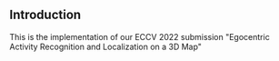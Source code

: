 
## Introduction
This is the implementation of our ECCV 2022 submission "Egocentric Activity Recognition and Localization on a 3D Map"

